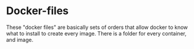 # Docker-files

These "docker files" are basically sets of orders that allow docker to know what to install to create every image.
There is a folder for every container, and image.
